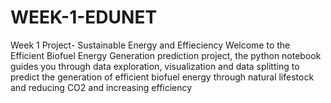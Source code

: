 # WEEK-1-EDUNET
Week 1 Project- Sustainable Energy and Effieciency
Welcome to the Efficient Biofuel Energy Generation prediction project, the python notebook guides you through data exploration, visualization and data splitting to predict the generation of efficient biofuel energy through natural lifestock and reducing CO2 and increasing efficiency
